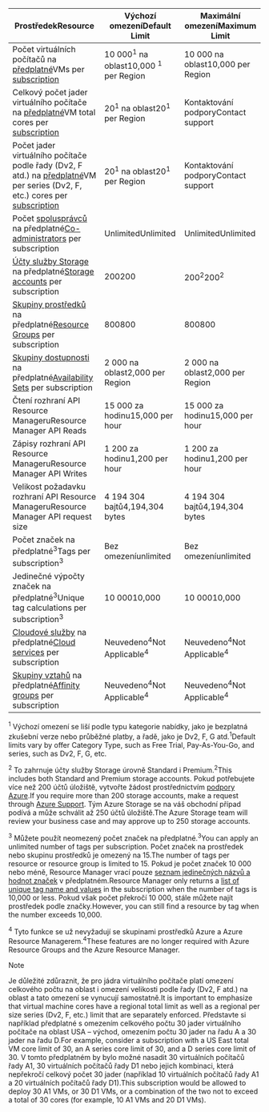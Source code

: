 | <span data-ttu-id="7e17b-101">Prostředek</span><span class="sxs-lookup"><span data-stu-id="7e17b-101">Resource</span></span> | <span data-ttu-id="7e17b-102">Výchozí omezení</span><span class="sxs-lookup"><span data-stu-id="7e17b-102">Default Limit</span></span> | <span data-ttu-id="7e17b-103">Maximální omezení</span><span class="sxs-lookup"><span data-stu-id="7e17b-103">Maximum Limit</span></span> |
| --- | --- | --- |
| <span data-ttu-id="7e17b-104">Počet virtuálních počítačů na [předplatné](../articles/billing-buy-sign-up-azure-subscription.md)</span><span class="sxs-lookup"><span data-stu-id="7e17b-104">VMs per [subscription](../articles/billing-buy-sign-up-azure-subscription.md)</span></span> |<span data-ttu-id="7e17b-105">10 000<sup>1</sup> na oblast</span><span class="sxs-lookup"><span data-stu-id="7e17b-105">10,000 <sup>1</sup> per Region</span></span> |<span data-ttu-id="7e17b-106">10 000 na oblast</span><span class="sxs-lookup"><span data-stu-id="7e17b-106">10,000 per Region</span></span> |
| <span data-ttu-id="7e17b-107">Celkový počet jader virtuálního počítače na [předplatné](../articles/billing-buy-sign-up-azure-subscription.md)</span><span class="sxs-lookup"><span data-stu-id="7e17b-107">VM total cores per [subscription](../articles/billing-buy-sign-up-azure-subscription.md)</span></span> |<span data-ttu-id="7e17b-108">20<sup>1</sup> na oblast</span><span class="sxs-lookup"><span data-stu-id="7e17b-108">20<sup>1</sup> per Region</span></span> | <span data-ttu-id="7e17b-109">Kontaktování podpory</span><span class="sxs-lookup"><span data-stu-id="7e17b-109">Contact support</span></span> |
| <span data-ttu-id="7e17b-110">Počet jader virtuálního počítače podle řady (Dv2, F atd.) na [předplatné](../articles/billing-buy-sign-up-azure-subscription.md)</span><span class="sxs-lookup"><span data-stu-id="7e17b-110">VM per series (Dv2, F, etc.) cores per [subscription](../articles/billing-buy-sign-up-azure-subscription.md)</span></span> |<span data-ttu-id="7e17b-111">20<sup>1</sup> na oblast</span><span class="sxs-lookup"><span data-stu-id="7e17b-111">20<sup>1</sup> per Region</span></span> | <span data-ttu-id="7e17b-112">Kontaktování podpory</span><span class="sxs-lookup"><span data-stu-id="7e17b-112">Contact support</span></span> |
| <span data-ttu-id="7e17b-113">Počet [spolusprávců](../articles/billing-add-change-azure-subscription-administrator.md) na předplatné</span><span class="sxs-lookup"><span data-stu-id="7e17b-113">[Co-administrators](../articles/billing-add-change-azure-subscription-administrator.md) per subscription</span></span> |<span data-ttu-id="7e17b-114">Unlimited</span><span class="sxs-lookup"><span data-stu-id="7e17b-114">Unlimited</span></span> |<span data-ttu-id="7e17b-115">Unlimited</span><span class="sxs-lookup"><span data-stu-id="7e17b-115">Unlimited</span></span> |
| <span data-ttu-id="7e17b-116">[Účty služby Storage](../articles/storage/common/storage-create-storage-account.md) na předplatné</span><span class="sxs-lookup"><span data-stu-id="7e17b-116">[Storage accounts](../articles/storage/common/storage-create-storage-account.md) per subscription</span></span> |<span data-ttu-id="7e17b-117">200</span><span class="sxs-lookup"><span data-stu-id="7e17b-117">200</span></span> |<span data-ttu-id="7e17b-118">200<sup>2</sup></span><span class="sxs-lookup"><span data-stu-id="7e17b-118">200<sup>2</sup></span></span> |
| <span data-ttu-id="7e17b-119">[Skupiny prostředků](../articles/azure-resource-manager/resource-group-overview.md) na předplatné</span><span class="sxs-lookup"><span data-stu-id="7e17b-119">[Resource Groups](../articles/azure-resource-manager/resource-group-overview.md) per subscription</span></span> |<span data-ttu-id="7e17b-120">800</span><span class="sxs-lookup"><span data-stu-id="7e17b-120">800</span></span> |<span data-ttu-id="7e17b-121">800</span><span class="sxs-lookup"><span data-stu-id="7e17b-121">800</span></span> |
| <span data-ttu-id="7e17b-122">[Skupiny dostupnosti](../articles/virtual-machines/windows/manage-availability.md#configure-multiple-virtual-machines-in-an-availability-set-for-redundancy) na předplatné</span><span class="sxs-lookup"><span data-stu-id="7e17b-122">[Availability Sets](../articles/virtual-machines/windows/manage-availability.md#configure-multiple-virtual-machines-in-an-availability-set-for-redundancy) per subscription</span></span> |<span data-ttu-id="7e17b-123">2 000 na oblast</span><span class="sxs-lookup"><span data-stu-id="7e17b-123">2,000 per Region</span></span> |<span data-ttu-id="7e17b-124">2 000 na oblast</span><span class="sxs-lookup"><span data-stu-id="7e17b-124">2,000 per Region</span></span> |
| <span data-ttu-id="7e17b-125">Čtení rozhraní API Resource Manageru</span><span class="sxs-lookup"><span data-stu-id="7e17b-125">Resource Manager API Reads</span></span> |<span data-ttu-id="7e17b-126">15 000 za hodinu</span><span class="sxs-lookup"><span data-stu-id="7e17b-126">15,000 per hour</span></span> |<span data-ttu-id="7e17b-127">15 000 za hodinu</span><span class="sxs-lookup"><span data-stu-id="7e17b-127">15,000 per hour</span></span> |
| <span data-ttu-id="7e17b-128">Zápisy rozhraní API Resource Manageru</span><span class="sxs-lookup"><span data-stu-id="7e17b-128">Resource Manager API Writes</span></span> |<span data-ttu-id="7e17b-129">1 200 za hodinu</span><span class="sxs-lookup"><span data-stu-id="7e17b-129">1,200 per hour</span></span> |<span data-ttu-id="7e17b-130">1 200 za hodinu</span><span class="sxs-lookup"><span data-stu-id="7e17b-130">1,200 per hour</span></span> |
| <span data-ttu-id="7e17b-131">Velikost požadavku rozhraní API Resource Manageru</span><span class="sxs-lookup"><span data-stu-id="7e17b-131">Resource Manager API request size</span></span> |<span data-ttu-id="7e17b-132">4 194 304 bajtů</span><span class="sxs-lookup"><span data-stu-id="7e17b-132">4,194,304 bytes</span></span> |<span data-ttu-id="7e17b-133">4 194 304 bajtů</span><span class="sxs-lookup"><span data-stu-id="7e17b-133">4,194,304 bytes</span></span> |
| <span data-ttu-id="7e17b-134">Počet značek na předplatné<sup>3</sup></span><span class="sxs-lookup"><span data-stu-id="7e17b-134">Tags per subscription<sup>3</sup></span></span> |<span data-ttu-id="7e17b-135">Bez omezení</span><span class="sxs-lookup"><span data-stu-id="7e17b-135">unlimited</span></span> |<span data-ttu-id="7e17b-136">Bez omezení</span><span class="sxs-lookup"><span data-stu-id="7e17b-136">unlimited</span></span> |
| <span data-ttu-id="7e17b-137">Jedinečné výpočty značek na předplatné<sup>3</sup></span><span class="sxs-lookup"><span data-stu-id="7e17b-137">Unique tag calculations per subscription<sup>3</sup></span></span> | <span data-ttu-id="7e17b-138">10 000</span><span class="sxs-lookup"><span data-stu-id="7e17b-138">10,000</span></span> | <span data-ttu-id="7e17b-139">10 000</span><span class="sxs-lookup"><span data-stu-id="7e17b-139">10,000</span></span> |
| <span data-ttu-id="7e17b-140">[Cloudové služby](../articles/cloud-services/cloud-services-choose-me.md) na předplatné</span><span class="sxs-lookup"><span data-stu-id="7e17b-140">[Cloud services](../articles/cloud-services/cloud-services-choose-me.md) per subscription</span></span> |<span data-ttu-id="7e17b-141">Neuvedeno<sup>4</sup></span><span class="sxs-lookup"><span data-stu-id="7e17b-141">Not Applicable<sup>4</sup></span></span> |<span data-ttu-id="7e17b-142">Neuvedeno<sup>4</sup></span><span class="sxs-lookup"><span data-stu-id="7e17b-142">Not Applicable<sup>4</sup></span></span> |
| <span data-ttu-id="7e17b-143">[Skupiny vztahů](../articles/virtual-network/virtual-networks-migrate-to-regional-vnet.md) na předplatné</span><span class="sxs-lookup"><span data-stu-id="7e17b-143">[Affinity groups](../articles/virtual-network/virtual-networks-migrate-to-regional-vnet.md) per subscription</span></span> |<span data-ttu-id="7e17b-144">Neuvedeno<sup>4</sup></span><span class="sxs-lookup"><span data-stu-id="7e17b-144">Not Applicable<sup>4</sup></span></span> |<span data-ttu-id="7e17b-145">Neuvedeno<sup>4</sup></span><span class="sxs-lookup"><span data-stu-id="7e17b-145">Not Applicable<sup>4</sup></span></span> |

<span data-ttu-id="7e17b-146"><sup>1</sup> Výchozí omezení se liší podle typu kategorie nabídky, jako je bezplatná zkušební verze nebo průběžné platby, a řadě, jako je Dv2, F, G atd.</span><span class="sxs-lookup"><span data-stu-id="7e17b-146"><sup>1</sup>Default limits vary by offer Category Type, such as Free Trial, Pay-As-You-Go, and series, such as Dv2, F, G, etc.</span></span>

<span data-ttu-id="7e17b-147"><sup>2</sup> To zahrnuje účty služby Storage úrovně Standard i Premium.</span><span class="sxs-lookup"><span data-stu-id="7e17b-147"><sup>2</sup>This includes both Standard and Premium storage accounts.</span></span> <span data-ttu-id="7e17b-148">Pokud potřebujete více než 200 účtů úložiště, vytvořte žádost prostřednictvím [podpory Azure](https://azure.microsoft.com/support/faq/).</span><span class="sxs-lookup"><span data-stu-id="7e17b-148">If you require more than 200 storage accounts, make a request through [Azure Support](https://azure.microsoft.com/support/faq/).</span></span> <span data-ttu-id="7e17b-149">Tým Azure Storage se na váš obchodní případ podívá a může schválit až 250 účtů úložiště.</span><span class="sxs-lookup"><span data-stu-id="7e17b-149">The Azure Storage team will review your business case and may approve up to 250 storage accounts.</span></span>

<span data-ttu-id="7e17b-150"><sup>3</sup> Můžete použít neomezený počet značek na předplatné.</span><span class="sxs-lookup"><span data-stu-id="7e17b-150"><sup>3</sup>You can apply an unlimited number of tags per subscription.</span></span> <span data-ttu-id="7e17b-151">Počet značek na prostředek nebo skupinu prostředků je omezený na 15.</span><span class="sxs-lookup"><span data-stu-id="7e17b-151">The number of tags per resource or resource group is limited to 15.</span></span> <span data-ttu-id="7e17b-152">Pokud je počet značek 10 000 nebo méně, Resource Manager vrací pouze [seznam jedinečných názvů a hodnot značek](/rest/api/resources/tags#Tags_List) v předplatném.</span><span class="sxs-lookup"><span data-stu-id="7e17b-152">Resource Manager only returns a [list of unique tag name and values](/rest/api/resources/tags#Tags_List) in the subscription when the number of tags is 10,000 or less.</span></span> <span data-ttu-id="7e17b-153">Pokud však počet překročí 10 000, stále můžete najít prostředek podle značky.</span><span class="sxs-lookup"><span data-stu-id="7e17b-153">However, you can still find a resource by tag when the number exceeds 10,000.</span></span>  

<span data-ttu-id="7e17b-154"><sup>4</sup> Tyto funkce se už nevyžadují se skupinami prostředků Azure a Azure Resource Managerem.</span><span class="sxs-lookup"><span data-stu-id="7e17b-154"><sup>4</sup>These features are no longer required with Azure Resource Groups and the Azure Resource Manager.</span></span>

> [!NOTE]
> <span data-ttu-id="7e17b-155">Je důležité zdůraznit, že pro jádra virtuálního počítače platí omezení celkového počtu na oblast i omezení velikosti podle řady (Dv2, F atd.) na oblast a tato omezení se vynucují samostatně.</span><span class="sxs-lookup"><span data-stu-id="7e17b-155">It is important to emphasize that virtual machine cores have a regional total limit as well as a regional per size series (Dv2, F, etc.) limit that are separately enforced.</span></span>  <span data-ttu-id="7e17b-156">Představte si například předplatné s omezením celkového počtu 30 jader virtuálního počítače na oblast USA – východ, omezením počtu 30 jader na řadu A a 30 jader na řadu D.</span><span class="sxs-lookup"><span data-stu-id="7e17b-156">For example, consider a subscription with a US East total VM core limit of 30, an A series core limit of 30, and a D series core limit of 30.</span></span>  <span data-ttu-id="7e17b-157">V tomto předplatném by bylo možné nasadit 30 virtuálních počítačů řady A1, 30 virtuálních počítačů řady D1 nebo jejich kombinaci, která nepřekročí celkový počet 30 jader (například 10 virtuálních počítačů řady A1 a 20 virtuálních počítačů řady D1).</span><span class="sxs-lookup"><span data-stu-id="7e17b-157">This subscription would be allowed to deploy 30 A1 VMs, or 30 D1 VMs, or a combination of the two not to exceed a total of 30 cores (for example, 10 A1 VMs and 20 D1 VMs).</span></span>  
> <!-- -->
> 
> 

